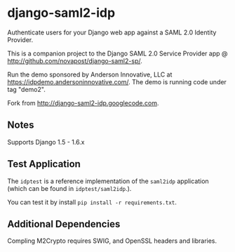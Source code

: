 django-saml2-idp
================

Authenticate users for your Django web app against a SAML 2.0 Identity Provider.

This is a companion project to the Django SAML 2.0 Service Provider app @ http://github.com/novapost/django-saml2-sp/.

Run the demo sponsored by Anderson Innovative, LLC at https://idpdemo.andersoninnovative.com/. The demo is running code under tag "demo2".

Fork from http://django-saml2-idp.googlecode.com.

Notes
-----------------------

Supports Django 1.5 - 1.6.x

Test Application
----------------------

The `idptest` is a reference implementation of the `saml2idp` application
(which can be found in `idptest/saml2idp`.).

You can test it by install `pip install -r requirements.txt`.

Additional Dependencies
-----------------------

Compling M2Crypto requires SWIG, and OpenSSL headers and libraries.

